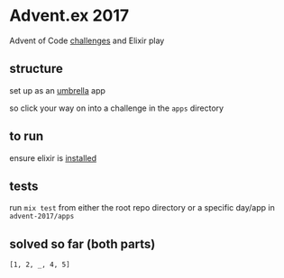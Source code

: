 # Advent.ex 2017
Advent of Code [challenges](http://adventofcode.com/) and Elixir play

## structure
set up as an [umbrella](https://elixir-lang.github.io/getting-started/mix-otp/dependencies-and-umbrella-apps.html#umbrella-projects) app


so click your way on into a challenge in the `apps` directory

## to run
ensure elixir is [installed](https://elixir-lang.github.io/install.html)

## tests
run `mix test` from either the root repo directory or a specific day/app in `advent-2017/apps`

## solved so far (both parts)
`[1, 2, _, 4, 5]`
